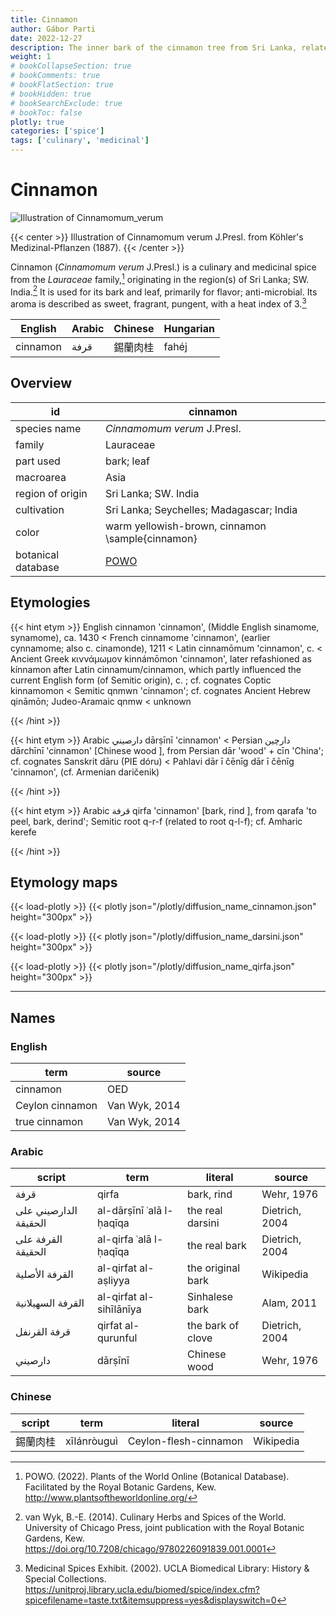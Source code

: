 ```yaml
---
title: Cinnamon
author: Gábor Parti
date: 2022-12-27
description: The inner bark of the cinnamon tree from Sri Lanka, related to cassia..
weight: 1
# bookCollapseSection: true
# bookComments: true
# bookFlatSection: true
# bookHidden: true
# bookSearchExclude: true
# bookToc: false
plotly: true
categories: ['spice']
tags: ['culinary', 'medicinal']
---
```


# Cinnamon

![Illustration of Cinnamomum_verum](/images/kohler/cinnamon.png)

{{< center >}}
Illustration of Cinnamomum verum J.Presl. from Köhler's Medizinal-Pflanzen (1887).
{{< /center >}}

Cinnamon (*Cinnamomum verum* J.Presl.) is a culinary and medicinal spice from the *Lauraceae* family,[^powo] originating in the region(s) of Sri Lanka; SW. India.[^van_wyk_culinary_2014] It is used for its bark and leaf, primarily for flavor; anti-microbial. Its aroma is described as sweet, fragrant, pungent, with a heat index of 3.[^ucla_medicinal_2002]

| English|Arabic|Chinese|Hungarian|
|--------|------|-------|---------|
|cinnamon| قرفة |  錫蘭肉桂 |  fahéj  |

## Overview

|        id        |                      cinnamon                     |
|------------------|---------------------------------------------------|
|   species name   |            *Cinnamomum verum* J.Presl.            |
|      family      |                     Lauraceae                     |
|     part used    |                     bark; leaf                    |
|     macroarea    |                        Asia                       |
| region of origin |                Sri Lanka; SW. India               |
|    cultivation   |      Sri Lanka; Seychelles; Madagascar; India     |
|       color      |  warm yellowish-brown, cinnamon \sample{cinnamon} |
|botanical database|[POWO](https://powo.science.kew.org/taxon/463752-1)|

## Etymologies

{{< hint etym >}}
English cinnamon 'cinnamon', (Middle English sinamome, synamome), ca. 1430 < French cinnamome 'cinnamon', (earlier cynnamome; also c. cinamonde), 1211 < Latin cinnamōmum 'cinnamon', c. < Ancient Greek κιννάμωμον kinnámōmon 'cinnamon', later refashioned as kínnamon after Latin cinnamum/cinnamon, which partly influenced the current English form (of Semitic origin), c. ; cf. cognates Coptic kinnamomon < Semitic qnmwn 'cinnamon'; cf. cognates Ancient Hebrew qināmōn; Judeo-Aramaic qnmw < unknown

{{< /hint >}}

{{< hint etym >}}
Arabic دارصيني dārṣīnī 'cinnamon' < Persian دارچین dārchīnī 'cinnamon' [Chinese wood ], from Persian dār 'wood' + cīn 'China'; cf. cognates Sanskrit dāru (PIE dóru) < Pahlavi dār ī čēnīg dār ī čēnīg 'cinnamon', (cf. Armenian daričenik)

{{< /hint >}}

{{< hint etym >}}
Arabic قرفة qirfa 'cinnamon' [bark, rind ], from qarafa 'to peel, bark, derind'; Semitic root q-r-f (related to root q-l-f); cf. Amharic kerefe

{{< /hint >}}

## Etymology maps

{{< load-plotly >}}
{{< plotly json="/plotly/diffusion_name_cinnamon.json" height="300px" >}}

{{< load-plotly >}}
{{< plotly json="/plotly/diffusion_name_darsini.json" height="300px" >}}

{{< load-plotly >}}
{{< plotly json="/plotly/diffusion_name_qirfa.json" height="300px" >}}

***

## Names

### English

|      term     |    source   |
|---------------|-------------|
|    cinnamon   |     OED     |
|Ceylon cinnamon|Van Wyk, 2014|
| true cinnamon |Van Wyk, 2014|

### Arabic

|        script       |          term          |     literal     |    source    |
|---------------------|------------------------|-----------------|--------------|
|         قرفة        |          qirfa         |    bark, rind   |  Wehr, 1976  |
|الدارصيني على الحقيقة|al-dārṣīnī ʿalā l-ḥaqīqa| the real darsini|Dietrich, 2004|
|  القرفة على الحقيقة | al-qirfa ʿalā l-ḥaqīqa |  the real bark  |Dietrich, 2004|
|    القرفة الأصلية   |  al-qirfat al-aṣliyya  |the original bark|   Wikipedia  |
|  القرفة السهيلانية  | al-qirfat al-sihīlānīya|  Sinhalese bark |  Alam, 2011  |
|     قرفة القرنفل    |   qirfat al-qurunful   |the bark of clove|Dietrich, 2004|
|       دارصيني       |         dārṣīnī        |   Chinese wood  |  Wehr, 1976  |

### Chinese

|script|    term   |       literal       |  source |
|------|-----------|---------------------|---------|
| 錫蘭肉桂 |xīlánròuguì|Ceylon-flesh-cinnamon|Wikipedia|

[^powo]: POWO. (2022). Plants of the World Online (Botanical Database). Facilitated by the Royal Botanic Gardens, Kew. http://www.plantsoftheworldonline.org/
[^van_wyk_culinary_2014]: van Wyk, B.-E. (2014). Culinary Herbs and Spices of the World. University of Chicago Press, joint publication with the Royal Botanic Gardens, Kew. https://doi.org/10.7208/chicago/9780226091839.001.0001
[^ucla_medicinal_2002]: Medicinal Spices Exhibit. (2002). UCLA Biomedical Library: History & Special Collections. https://unitproj.library.ucla.edu/biomed/spice/index.cfm?spicefilename=taste.txt&itemsuppress=yes&displayswitch=0

